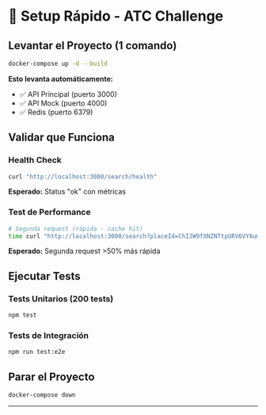 # 🚀 Setup Rápido - ATC Challenge

## Levantar el Proyecto (1 comando)

```bash
docker-compose up -d --build
```

**Esto levanta automáticamente:**

- ✅ API Principal (puerto 3000)
- ✅ API Mock (puerto 4000)
- ✅ Redis (puerto 6379)

## Validar que Funciona

### Health Check

```bash
curl "http://localhost:3000/search/health"
```

**Esperado:** Status "ok" con métricas

### Test de Performance

```bash
# Segunda request (rápida - cache hit)
time curl "http://localhost:3000/search?placeId=ChIJW9fXNZNTtpURV6VYAumGQOw&date=2025-07-29"
```

**Esperado:** Segunda request >50% más rápida

## Ejecutar Tests

### Tests Unitarios (200 tests)

```bash
npm test
```

### Tests de Integración

```bash
npm run test:e2e
```

## Parar el Proyecto

```bash
docker-compose down
```

---
